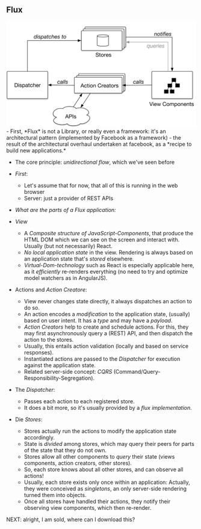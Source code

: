 ## Flux

<img class="main" src="slides/03_flux/images/flux-overview.svg" title="Flux Overview" />

<div class="slide-comment">
 - First, *Flux* is not a Library, or really even a framework: it's an architectural pattern
   (implemented by Facebook as a framework)
 - the result of the architectural overhaul undertaken at facebook,
   as a *recipe to build new applications.*

 - The core principle: *unidirectional flow*, which we've seen before
 - *First*:
   - Let's assume that for now, that all of this is running in the web browser
   - Server: just a provider of REST APIs

 - *What are the parts of a Flux application:*

 - *View*
   - A *Composite structure of JavaScript-Components*, that produce the HTML
     DOM which we can see on the screen and interact with. Usually (but not
     necessarily) React.
   - *No local application state* in the view. Rendering is always based on
     an application state that's *stored* elsewhere.
   - *Virtual-Dom-technology* such as React is especially applicable here,
     as it *efficiently* re-renders everything (no need to try and optimize
     model watchers as in AngularJS).

 - Actions and *Action Creatore*:
   - View never changes state directly, it always dispatches an action to do so.
   - An action encodes a *modification* to the application state,
     (usually) based on user intent. It has a *type* and may have a *payload*.
   - *Action Creators* help to create and schedule actions. For this, they may
     first asynchronously query a (REST) API, and then dispatch the action to the
     stores.
   - Usually, this entails action validation (locally and based on service responses).
   - Instantiated actions are passed to the *Dispatcher* for execution against the
     application state.
   - Related server-side concept: *CQRS* (Command/Query-Responsibility-Segregation).

  - The *Dispatcher*:
    - Passes each action to each registered store.
    - It does a bit more, so it's usually provided by a *flux implementation*.

  - Die *Stores*:
    - Stores actually run the actions to modify the application state accordingly.
    - State is *divided* among stores, which may query their peers for parts of the
      state that they do not own.
    - Stores allow all other components to *query* their state (views components,
      action creators, other stores).
    - So, each store knows about all other stores, and can observe all actions!
    - Usually, each store exists only once within an application:
      Actually, they were conceived as *singletons*, an only server-side rendering
      turned them into objects.
    - Once all stores have handled their actions, they notify their observing
      view components, which then re-render.

   NEXT: alright, I am sold, where can I download this?
</div>
